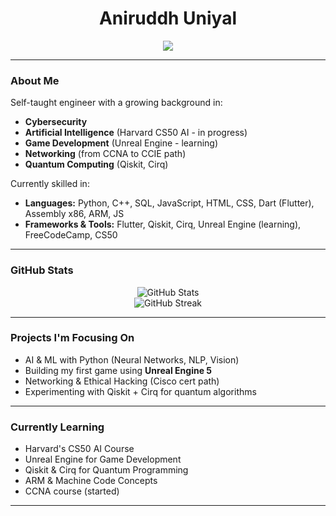 <h1 align="center">Aniruddh Uniyal</h1>

<p align="center">
  <img src="https://readme-typing-svg.herokuapp.com?font=Fira+Code&size=25&duration=3000&pause=1000&center=true&vCenter=true&width=460&lines=Cybersecurity+Enthusiast;AI+Researcher;Aspiring+Game+Developer;Learning+Quantum+Computing" />
</p>

---

###  About Me

 Self-taught engineer with a growing background in:
-  **Cybersecurity**
-  **Artificial Intelligence** (Harvard CS50 AI - in progress)
-  **Game Development** (Unreal Engine - learning)
-  **Networking** (from CCNA to CCIE path)
-  **Quantum Computing** (Qiskit, Cirq)

 Currently skilled in:
- **Languages:** Python, C++, SQL, JavaScript, HTML, CSS, Dart (Flutter), Assembly x86, ARM, JS
- **Frameworks & Tools:** Flutter, Qiskit, Cirq, Unreal Engine (learning), FreeCodeCamp, CS50

---

###  GitHub Stats

<p align="center">
  <img src="https://github-readme-stats.vercel.app/api?username=Gogeta654&show_icons=true&theme=radical" alt="GitHub Stats" />
  <br>
  <img src="https://github-readme-streak-stats.herokuapp.com/?user=Gogeta654&theme=radical" alt="GitHub Streak" />
</p>

---

###  Projects I'm Focusing On
-  AI & ML with Python (Neural Networks, NLP, Vision)
-  Building my first game using **Unreal Engine 5**
-  Networking & Ethical Hacking (Cisco cert path)
-  Experimenting with Qiskit + Cirq for quantum algorithms

---

###  Currently Learning
-  Harvard's CS50 AI Course
-  Unreal Engine for Game Development
-  Qiskit & Cirq for Quantum Programming
-  ARM & Machine Code Concepts
-  CCNA course (started)
---
